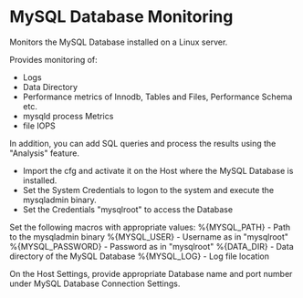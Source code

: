 MySQL Database Monitoring
=========================

Monitors the MySQL Database installed on a Linux server.

Provides monitoring of:
* Logs
* Data Directory
* Performance metrics of Innodb, Tables and Files, Performance Schema etc.
* mysqld process Metrics
* file IOPS

In addition, you can add SQL queries and process the results using the "Analysis" feature.

* Import the cfg and activate it on the Host where the MySQL Database is installed.
* Set the System Credentials to logon to the system and execute the mysqladmin binary.
* Set the Credentials "mysqlroot" to access the Database

Set the following macros with appropriate values:
%{MYSQL_PATH} - Path to the mysqladmin binary
%{MYSQL_USER}  - Username as in "mysqlroot"
%{MYSQL_PASSWORD} - Password as in "mysqlroot"
%{DATA_DIR} - Data directory of the MySQL Database
%{MYSQL_LOG} - Log file location

On the Host Settings, provide appropriate Database name and port number under MySQL Database Connection Settings.
